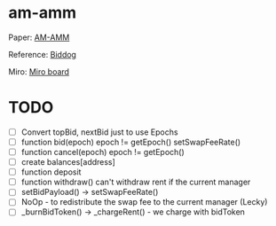 # am-amm
Paper: [AM-AMM](https://arxiv.org/abs/2403.03367)

Reference:
[Biddog](https://github.com/Bunniapp/biddog/tree/main)

Miro: [Miro board](https://miro.com/app/board/uXjVKDNc1nI=/)

# TODO

- [ ] Convert topBid, nextBid just to use Epochs
- [ ] function bid(epoch) epoch != getEpoch() setSwapFeeRate()
- [ ] function cancel(epoch) epoch != getEpoch()
- [ ] create balances[address]
- [ ] function deposit
- [ ] function withdraw() can't withdraw rent if the current manager
- [ ] setBidPayload() -> setSwapFeeRate()
- [ ] NoOp - to redistribute the swap fee to the current manager (Lecky)
- [ ] _burnBidToken() -> _chargeRent() - we charge with bidToken
